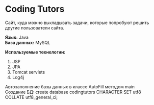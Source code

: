 # Coding Tutors
Сайт, куда можно выкладывать задачи, которые попробуют решить другие пользователи сайта.  

**Язык:** Java  
**База данных:** MySQL  

**Используемые технологии:**  
1. JSP  
2. JPA  
3. Tomcat servlets  
4. Log4j  

Автозаполнение базы данных в классе AutoFill методом main  
Создание БД: create database codingtutors CHARACTER SET utf8 COLLATE utf8_general_ci;  
